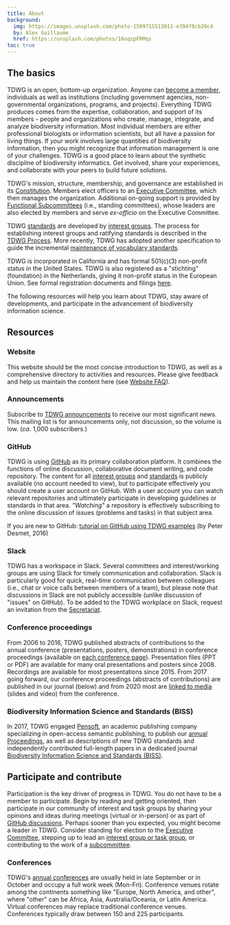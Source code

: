 ```yaml
---
title: About
background:
  img: https://images.unsplash.com/photo-1509715513011-e394f0cb20c4
  by: Alex Guillaume
  href: https://unsplash.com/photos/16oqzpFRMqs
toc: true
---
```


## The basics

TDWG is an open, bottom-up organization. Anyone can [become a member](/about/membership/), individuals as well as institutions (including government agencies, non-governmental organizations, programs, and projects). Everything TDWG produces comes from the expertise, collaboration, and support of its members - people and organizations who create, manage, integrate, and analyze biodiversity information. Most individual members are either professional biologists or information scientists, but all have a passion for living things. If _your_ work involves large quantities of biodiversity information, then you might recognize that information management is one of your challenges. TDWG is a good place to learn about the synthetic discipline of biodiversity informatics. Get involved, share your experiences, and collaborate with your peers to build future solutions.

TDWG's mission, structure, membership, and governance are established in its [Constitution](/about/constitution/). Members elect officers to an [Executive Committee](/about/executive/), which then manages the organization. Additional on-going support is provided by [Functional Subcommittees](/about/committees/) (i.e., standing committees), whose leaders are also elected by members and serve _ex-officio_ on the Executive Committee.

TDWG [standards](/standards/) are developed by [interest groups](/community/). The process for establishing interest groups and ratifying standards is described in the [TDWG Process](/about/process/). More recently, TDWG has adopted another specification to guide the incremental [maintenance of vocabulary standards](/standards/vms/).

TDWG is incorporated in California and has formal 501(c)(3) non-profit status in the United States. TDWG is also registered as a "stichting" (foundation) in the Netherlands, giving it non-profit status in the European Union. See formal registration documents and filings [here](/about/incorporation/).

The following resources will help you learn about TDWG, stay aware of developments, and participate in the advancement of biodiversity information science.

## Resources

### Website

This website should be the most concise introduction to TDWG, as well as a comprehensive directory to activities and resources. Please give feedback and help us maintain the content here (see [Website FAQ](/about/website-faq/)).

### Announcements

Subscribe to [TDWG announcements](http://eepurl.com/8VIvn) to receive our most significant news. This mailing list is for announcements only, not discussion, so the volume is low. (_ca_. 1,000 subscribers.)

### GitHub

TDWG is using [GitHub](https://github.com/tdwg) as its primary collaboration platform. It combines the functions of online discussion, collaborative document writing, and code repository. The content for all [interest groups](/community/) and [standards](/standards/) is publicly available (no account needed to view), but to participate effectively you should create a user account on GitHub. With a user account you can watch relevant repositories and ultimately participate in developing guidelines or standards in that area. _"Watching"_ a repository is effectively subscribing to the online discussion of issues (problems and tasks) in that subject area. 

If you are new to GitHub: [tutorial on GitHub using TDWG examples](https://vimeo.com/album/4308386/video/195812163) (by Peter Desmet, 2016)

### Slack

TDWG has a workspace in Slack. Several committees and interest/working groups are using Slack for timely communication and collaboration.  Slack is particularly good for quick, real-time communication between colleagues (i.e., chat or voice calls between members of a team), but please note that discussions in Slack are not publicly accessible (unlike discussion of "issues" on GitHub).  To be added to the TDWG workplace on Slack, request an invitation from the [Secretariat](mailto:secretariat@tdwg.org?subject=Please%20invite%20me%20to%20TDWG-Slack).

### Conference proceedings

From 2006 to 2016, TDWG published abstracts of contributions to the annual conference (presentations, posters, demonstrations) in conference proceedings (available on [each conference page](/conferences)). Presentation files (PPT or PDF) are available for many oral presentations and posters since 2008. Recordings are available for most presentations since 2015. From 2017 going forward, our conference proceedings (abstracts of contributions) are published in our journal (below) and from 2020 most are [linked to media](https://blog.pensoft.net/2021/07/13/not-your-typical-conference-abstract-tdwg2021/) (slides and video) from the conference. 

### Biodiversity Information Science and Standards (BISS)

In 2017, TDWG engaged [Pensoft](https://pensoft.net/), an academic publishing company specializing in open-access semantic publishing, to publish our [annual Proceedings](https://biss.pensoft.net/collections), as well as descriptions of new TDWG standards and independently contributed full-length papers in a dedicated journal [Biodiversity Information Science and Standards (BISS)](/journal/).

## Participate and contribute

Participation is the key driver of progress in TDWG. You do not have to be a member to participate. Begin by reading and getting oriented, then participate in our community of interest and task groups by sharing your opinions and ideas during meetings (virtual or in-person) or as part of [GitHub discussions](https://github.com/tdwg). Perhaps sooner than you expected, you might become a leader in TDWG. Consider standing for election to the [Executive Committee](/about/executive/), stepping up to lead an [interest group or task group](/community/), or contributing to the work of a [subcommittee](/about/committees/).

### Conferences

TDWG's [annual conferences](/conferences/) are usually held in late September or in October and occupy a full work week (Mon-Fri). Conference venues rotate among the continents something like "Europe, North America, and other", where "other" can be Africa, Asia, Australia/Oceania, or Latin America. Virtual conferences may replace traditional conference venues. Conferences typically draw between 150 and 225 participants.
